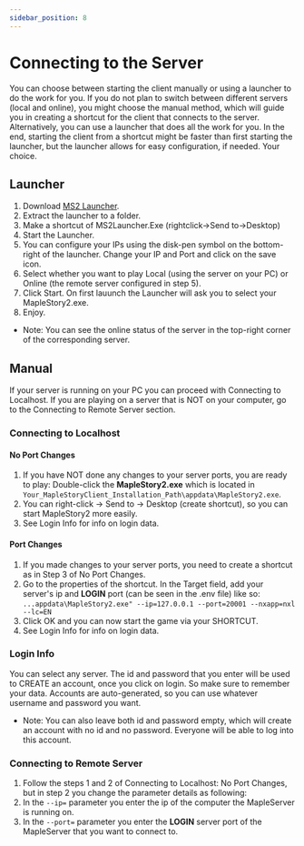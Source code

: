 ```yaml
---
sidebar_position: 8
---
```


# Connecting to the Server

You can choose between starting the client manually or using a launcher to do the work for you.
If you do not plan to switch between different servers (local and online), you might choose the manual method, which will guide you in creating a shortcut for the client that connects to the server.
Alternatively, you can use a launcher that does all the work for you. In the end, starting the client from a shortcut might be faster than first starting the launcher, but the launcher allows for easy configuration, if needed. Your choice.

## Launcher
1. Download [MS2 Launcher](https://github.com/Clockworkx/MS2-Launcher/releases/download/v1.0/MS2.Launcher.v1.0.1.7z).
2. Extract the launcher to a folder.
3. Make a shortcut of MS2Launcher.Exe (rightclick->Send to->Desktop)
4. Start the Launcher.
5. You can configure your IPs using the disk-pen symbol on the bottom-right of the launcher. Change your IP and Port and click on the save icon.
6. Select whether you want to play Local (using the server on your PC) or Online (the remote server configured in step 5).
7. Click Start. On first lauunch the Launcher will ask you to select your MapleStory2.exe.
8. Enjoy.

* Note: You can see the online status of the server in the top-right corner of the corresponding server.

## Manual

If your server is running on your PC you can proceed with Connecting to Localhost. If you are playing on a server that is NOT on your computer, go to the Connecting to Remote Server section.

### Connecting to Localhost 
#### No Port Changes

1. If you have NOT done any changes to your server ports, you are ready to play: Double-click the **MapleStory2.exe** which is located in `Your_MapleStoryClient_Installation_Path\appdata\MapleStory2.exe`.
2. You can right-click -> Send to -> Desktop (create shortcut), so you can start MapleStory2 more easily.
3. See Login Info for info on login data.

#### Port Changes

1. If you made changes to your server ports, you need to create a shortcut as in Step 3 of No Port Changes.
2. Go to the properties of the shortcut. In the Target field, add your server's ip and **LOGIN** port (can be seen in the .env file) like so:
`...appdata\MapleStory2.exe" --ip=127.0.0.1 --port=20001 --nxapp=nxl --lc=EN`
3. Click OK and you can now start the game via your SHORTCUT. 
4. See Login Info for info on login data.

### Login Info
You can select any server. The id and password that you enter will be used to CREATE an account, once you click on login. So make sure to remember your data. Accounts are auto-generated, so you can use whatever username and password you want.

* Note: You can also leave both id and password empty, which will create an account with no id and no password. Everyone will be able to log into this account.

### Connecting to Remote Server
1. Follow the steps 1 and 2 of Connecting to Localhost: No Port Changes, but in step 2 you change the parameter details as following:
2. In the `--ip=` parameter you enter the ip of the computer the MapleServer is running on.
3. In the `--port=` parameter you enter the **LOGIN** server port of the MapleServer that you want to connect to. 
